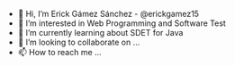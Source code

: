 - 👋 Hi, I’m Erick Gámez Sánchez - @erickgamez15
- 👀 I’m interested in Web Programming and Software Test
- 🌱 I’m currently learning about SDET for Java
- 💞️ I’m looking to collaborate on ...
- 📫 How to reach me ...

<!---
erickgamez15/erickgamez15 is a ✨ special ✨ repository because its `README.md` (this file) appears on your GitHub profile.
You can click the Preview link to take a look at your changes.
--->
